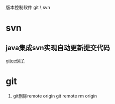 版本控制软件 git \ svn
# svn
## java集成svn实现自动更新提交代码
[gitee例子](https://gitee.com/shenshuxin01/first_-spring-boot_-demo/tree/master/SVNKit_API_Demo)

# git
1. git删除remote origin
git remote rm origin
